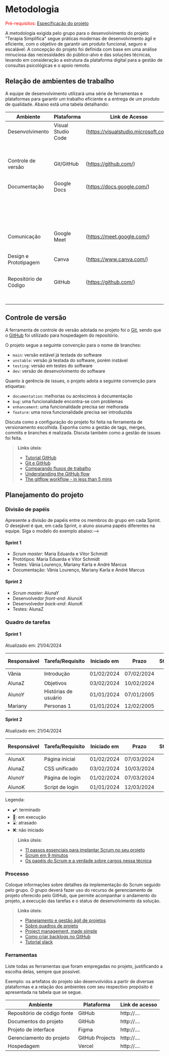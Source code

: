 
# Metodologia

<!--Descreva aqui uma metodologia de trabalho do grupo para abordar o problema. Inclui definições sobre os ambientes de trabalho utilizados pela equipe para desenvolver o projeto. Isso abrange a relação dos ambientes utilizados, a estrutura para a gestão do código-fonte, além da definição do processo e das ferramentas por meio dos quais a equipe se organiza (gestão de equipes).-->

<span style="color:red">Pré-requisitos: <a href="02-Especificacao.md"> Especificação do projeto</a></span>

A metodologia exigida pelo grupo para o desenvolvimento do projeto "Terapia Simplifica" segue práticas modernas de desenvolvimento ágil e eficiente, com o objetivo de garantir um produto funcional, seguro e escalável. A concepção do projeto foi definida com base em uma análise minuciosa das necessidades do público-alvo e das soluções técnicas, levando em consideração a estrutura da plataforma digital para a gestão de consultas psicológicas e o apoio remoto.

## Relação de ambientes de trabalho
<!--Os artefatos do projeto são desenvolvidos a partir de diversas plataformas. A relação dos ambientes com seus respectivos propósitos deverá ser apresentada em uma tabela que especifique e detalhe Ambiente, Plataforma e Link de Acesso. Defina também os ambientes e frameworks que serão utilizados no desenvolvimento de aplicações móveis.-->

A equipe de desenvolvimento utilizará uma série de ferramentas e plataformas para garantir um trabalho eficiente e a entrega de um produto de qualidade. Abaixo está uma tabela detalhando:  

| Ambiente                 | Plataforma             | Link de Acesso        | Propósito                         |
| ------------------------ | ---------------------- | --------------------- | --------------------------------- | 
| Desenvolvimento          | Visual Studio Code     |(https://visualstudio.microsoft.com/)| Desenvolvimento do código-fonte e |
|                          |                        |                       | criação de protótipos.            | 
| Controle de versão       | Git/GitHub             |(https://github.com/)  | Registre todas as alterações      |
|                          |                        |                       | feitas no código.                 | 
| Documentação             | Google Docs            |(https://docs.google.com/)| Registro e organização das        |
|                          |                        |                       | informações do projeto.           |    
|                          |                        |                       | Comunicação entre os membros da   |
| Comunicação              | Google Meet            |(https://meet.google.com/)| equipe, reuniões online e         |
|                          |                        |                       | videoconferências.                |
| Design e Prototipagem	   | Canva                  |(https://www.canva.com/)| Criação de interfaces e           |
|                          |                        |                       | protótipos visuais.               |
| Repositório de Código    | GitHub                 |(https://github.com/) | Armazenamento e controle de       |
|                          |                        |                       | versão do código-fonte.           |


## Controle de versão

A ferramenta de controle de versão adotada no projeto foi o [Git](https://git-scm.com/), sendo que o [GitHub](https://github.com) foi utilizado para hospedagem do repositório.

O projeto segue a seguinte convenção para o nome de branches:

- `main`: versão estável já testada do software
- `unstable`: versão já testada do software, porém instável
- `testing`: versão em testes do software
- `dev`: versão de desenvolvimento do software

Quanto à gerência de issues, o projeto adota a seguinte convenção para etiquetas:

- `documentation`: melhorias ou acréscimos à documentação
- `bug`: uma funcionalidade encontra-se com problemas
- `enhancement`: uma funcionalidade precisa ser melhorada
- `feature`: uma nova funcionalidade precisa ser introduzida

Discuta como a configuração do projeto foi feita na ferramenta de versionamento escolhida. Exponha como a gestão de tags, merges, commits e branches é realizada. Discuta também como a gestão de issues foi feita.

> **Links úteis**:
> - [Tutorial GitHub](https://guides.github.com/activities/hello-world/)
> - [Git e GitHub](https://www.youtube.com/playlist?list=PLHz_AreHm4dm7ZULPAmadvNhH6vk9oNZA)
> - [Comparando fluxos de trabalho](https://www.atlassian.com/br/git/tutorials/comparing-workflows)
> - [Understanding the GitHub flow](https://guides.github.com/introduction/flow/)
> - [The gitflow workflow - in less than 5 mins](https://www.youtube.com/watch?v=1SXpE08hvGs)

## Planejamento do projeto

###  Divisão de papéis

<!--> Apresente a divisão de papéis entre os membros do grupo em cada Sprint. O desejável é que, em cada Sprint, o aluno assuma papéis diferentes na equipe. Siga o modelo do exemplo abaixo:-->

#### Sprint 1
- _Scrum master_: Maria Eduarda e Vitor Schmidt
- Protótipos: Maria Eduarda e Vitor Schmidt
- Testes:  Vânia Lourenço, Mariany Karla e André Marcus
- Documentação: Vânia Lourenço, Mariany Karla e André Marcus 

#### Sprint 2
- _Scrum master_: AlunaY
- Desenvolvedor _front-end_: AlunoX
- Desenvolvedor _back-end_: AlunoK
- Testes: AlunaZ

###  Quadro de tarefas

<!-- > Apresente a divisão de tarefas entre os membros do grupo e o acompanhamento da execução, conforme o exemplo abaixo.-->

#### Sprint 1

Atualizado em: 21/04/2024

| Responsável   | Tarefa/Requisito | Iniciado em    | Prazo      | Status | Terminado em    |
| :----         |    :----         |      :----:    | :----:     | :----: | :----:          |
| Vânia         | Introdução | 01/02/2024     | 07/02/2024 | ✔️    | 05/02/2024      |
| AlunaZ        | Objetivos    | 03/02/2024     | 10/02/2024 | 📝    |                 |
| AlunoY        | Histórias de usuário  | 01/01/2024     | 07/01/2005 | ⌛     |                 |
| Mariany       | Personas 1  |    01/01/2024        | 12/02/2005 | ❌    |       |

#### Sprint 2

Atualizado em: 21/04/2024

| Responsável   | Tarefa/Requisito | Iniciado em    | Prazo      | Status | Terminado em    |
| :----         |    :----         |      :----:    | :----:     | :----: | :----:          |
| AlunaX        | Página inicial   | 01/02/2024     | 07/03/2024 | ✔️    | 05/02/2024      |
| AlunaZ        | CSS unificado    | 03/02/2024     | 10/03/2024 | 📝    |                 |
| AlunoY        | Página de login  | 01/02/2024     | 07/03/2024 | ⌛     |                 |
| AlunoK        | Script de login  |  01/01/2024    | 12/03/2024 | ❌    |       |


Legenda:
- ✔️: terminado
- 📝: em execução
- ⌛: atrasado
- ❌: não iniciado


> **Links úteis**:
> - [11 passos essenciais para implantar Scrum no seu projeto](https://mindmaster.com.br/scrum-11-passos/)
> - [Scrum em 9 minutos](https://www.youtube.com/watch?v=XfvQWnRgxG0)
> - [Os papéis do Scrum e a verdade sobre cargos nessa técnica](https://www.atlassian.com/br/agile/scrum/roles)

### Processo

Coloque informações sobre detalhes da implementação do Scrum seguido pelo grupo. O grupo deverá fazer uso do recurso de gerenciamento de projeto oferecido pelo GitHub, que permite acompanhar o andamento do projeto, a execução das tarefas e o status de desenvolvimento da solução.
 
> **Links úteis**:
> - [Planejamento e gestão ágil de projetos](https://pucminas.instructure.com/courses/87878/pages/unidade-2-tema-2-utilizacao-de-ferramentas-para-controle-de-versoes-de-software)
> - [Sobre quadros de projeto](https://docs.github.com/pt/issues/organizing-your-work-with-project-boards/managing-project-boards/about-project-boards)
> - [Project management, made simple](https://github.com/features/project-management/)
> - [Como criar backlogs no GitHub](https://www.youtube.com/watch?v=RXEy6CFu9Hk)
> - [Tutorial slack](https://slack.com/intl/en-br/)

### Ferramentas

Liste todas as ferramentas que foram empregadas no projeto, justificando a escolha delas, sempre que possível.

Exemplo: os artefatos do projeto são desenvolvidos a partir de diversas plataformas e a relação dos ambientes com seu respectivo propósito é apresentada na tabela que se segue.

| Ambiente                            | Plataforma                         | Link de acesso                         |
|-------------------------------------|------------------------------------|----------------------------------------|
| Repositório de código fonte         | GitHub                             | http://....                            |
| Documentos do projeto               | GitHub                             | http://....                            |
| Projeto de interface                | Figma                              | http://....                            |
| Gerenciamento do projeto            | GitHub Projects                    | http://....                            |
| Hospedagem                          | Vercel                             | http://....                            |
 
